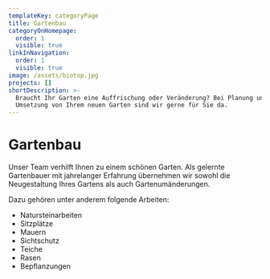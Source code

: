 ```yaml
---
templateKey: categoryPage
title: Gartenbau
categoryOnHomepage:
  order: 1
  visible: true
linkInNavigation:
  order: 1
  visible: true
image: /assets/biotop.jpg
projects: []
shortDescription: >-
  Braucht Ihr Garten eine Auffrischung oder Veränderung? Bei Planung und
  Umsetzung von Ihrem neuen Garten sind wir gerne für Sie da.
---
```


# Gartenbau

Unser Team verhilft Ihnen zu einem schönen Garten. Als gelernte Gartenbauer mit jahrelanger Erfahrung übernehmen wir sowohl die Neugestaltung Ihres Gartens als auch Gartenumänderungen.

Dazu gehören unter anderem folgende Arbeiten:

- Natursteinarbeiten
- Sitzplätze
- Mauern
- Sichtschutz
- Teiche
- Rasen
- Bepflanzungen
